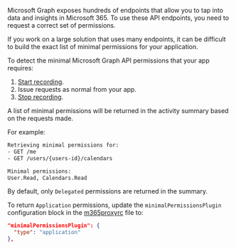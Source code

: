 Microsoft Graph exposes hundreds of endpoints that allow you to tap into data and insights in Microsoft 365. To use these API endpoints, you need to request a correct set of permissions. 

If you work on a large solution that uses many endpoints, it can be difficult to build the exact list of minimal permissions for your application.

To detect the minimal Microsoft Graph API permissions that your app requires:

1. [Start recording](./Record-and-export-proxy-activity).
1. Issue requests as normal from your app. 
1. [Stop recording](./Record-and-export-proxy-activity).

A list of minimal permissions will be returned in the activity summary based on the requests made. 

For example:

```sh
Retrieving minimal permissions for:
- GET /me
- GET /users/{users-id}/calendars

Minimal permissions:
User.Read, Calendars.Read
```

By default, only `Delegated` permissions are returned in the summary.

To return `Application` permissions, update the `minimalPermissionsPlugin` configuration block in the [m365proxyrc](./m365proxyrc) file to:

```json
"minimalPermissionsPlugin": {
  "type": "application"
},
```

